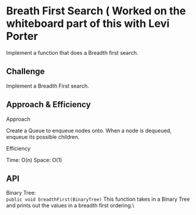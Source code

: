 # Breath First Search ( Worked on the whiteboard part of this with Levi Porter
Implement a function that does a Breadth first search.

## Challenge

Implement a Breadth First search.

## Approach & Efficiency

Approach

Create a Queue to enqueue nodes onto.  When a node is dequeued, enqueue its possible children.

Efficiency

Time: O(n)
Space: O(1)

## API
Binary Tree:\
```public void breadthFirst(BinaryTree)``` This function takes in a Binary Tree and prints out the values in a breadth first ordering.\

